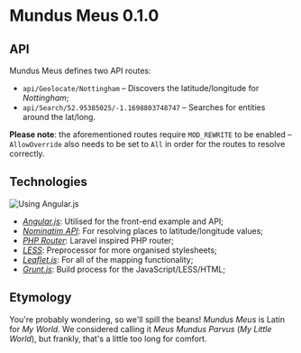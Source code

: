Mundus Meus 0.1.0
===========

API
-----------

Mundus Meus defines two API routes:

 * `api/Geolocate/Nottingham` &ndash; Discovers the latitude/longitude for <i>Nottingham</i>;
 * `api/Search/52.95385025/-1.1698803748747` &ndash; Searches for entities around the lat/long.

**Please note**: the aforementioned routes require `MOD_REWRITE` to be enabled &ndash; `AllowOverride` also needs to be set to `All` in order for the routes to resolve correctly.

Technologies
-----------

<img src="http://angularjs.org/img/AngularJS-large.png" alt="Using Angular.js" />

 * <em><a href="http://angularjs.org/" target="_blank">Angular.js</a></em>: Utilised for the front-end example and API;
 * <em><a href="http://nominatim.openstreetmap.org/" target="_blank">Nominatim API</a></em>: For resolving places to latitude/longitude values;
 * <em><a href="https://github.com/jenssegers/php-router" target="_blank">PHP Router</a></em>: Laravel inspired PHP router;
 * <em><a href="http://lesscss.org/" target="_blank">LESS</a></em>: Preprocessor for more organised stylesheets;
 * <em><a href="http://www.leafletjs.com/" target="_blank">Leaflet.js</a></em>: For all of the mapping functionality;
 * <em><a href="http://www.gruntjs.com/" target="_blank">Grunt.js</a></em>: Build process for the JavaScript/LESS/HTML;

Etymology
-----------

You're probably wondering, so we'll spill the beans! <i>Mundus Meus</i> is Latin for <i>My World</i>. We considered calling it <i>Meus Mundus Parvus</i> (<i>My Little World</i>), but frankly, that's a little too long for comfort.